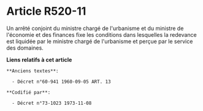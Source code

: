 # Article R520-11

Un arrêté conjoint du ministre chargé de l'urbanisme et du ministre de l'économie et des finances fixe les conditions dans
lesquelles la redevance est liquidée par le ministre chargé de l'urbanisme et perçue par le service des domaines.

**Liens relatifs à cet article**

	**Anciens textes**:

	  - Décret n°60-941 1960-09-05 ART. 13

	**Codifié par**:

	  - Décret n°73-1023 1973-11-08
